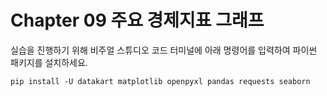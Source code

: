 # Chapter 09 주요 경제지표 그래프

실습을 진행하기 위해 비주얼 스튜디오 코드 터미널에 아래 명령어를 입력하여 파이썬 패키지를 설치하세요.

```shell
pip install -U datakart matplotlib openpyxl pandas requests seaborn
```